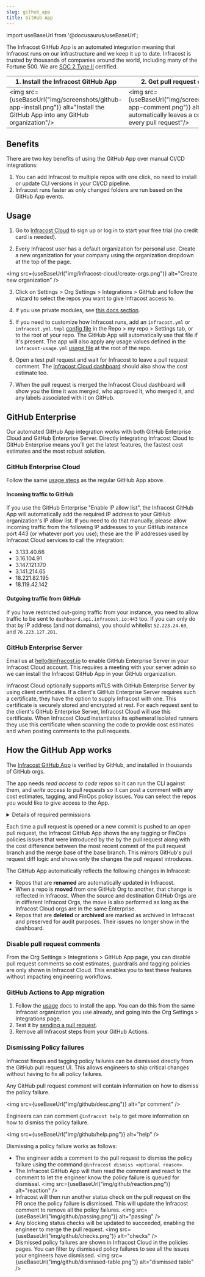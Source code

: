 ```yaml
---
slug: github_app
title: GitHub App
---
```


import useBaseUrl from '@docusaurus/useBaseUrl';

The Infracost GitHub App is an automated integration meaning that Infracost runs on our infrastructure and we keep it up to date. Infracost is trusted by thousands of companies around the world, including many of the Fortune 500. We are <a href="https://www.infracost.io/security/" target="_self" rel="">SOC 2 Type II</a> certified.

| 1. Install the Infracost GitHub App | 2. Get pull request comments |
|--------------|-----------|
<img src={useBaseUrl("img/screenshots/github-app-install.png")} alt="Install the GitHub App into any GitHub organization"/> | <img src={useBaseUrl("img/screenshots/github-app-comment.png")} alt="Infracost automatically leaves a comment on every pull request"/>

## Benefits

There are two key benefits of using the GitHub App over manual CI/CD integrations:
1. You can add Infracost to multiple repos with one click, no need to install or update CLI versions in your CI/CD pipeline.
2. Infracost runs faster as only changed folders are run based on the GitHub App events.

## Usage

1. Go to [Infracost Cloud](https://dashboard.infracost.io) to sign up or log in to start your free trial (no credit card is needed).

2. Every Infracost user has a default organization for personal use. Create a new organization for your company using the organization dropdown at the top of the page.

  <img src={useBaseUrl("img/infracost-cloud/create-orgs.png")} alt="Create new organization" />

3. Click on Settings > Org Settings > Integrations > GitHub and follow the wizard to select the repos you want to give Infracost access to.

4. If you use private modules, see [this docs section](/docs/features/terraform_modules/#source-control-integrations).

5. If you need to customize how Infracost runs, add an `infracost.yml` or `infracost.yml.tmpl` [config file](/docs/features/config_file/) in the Repo > my repo > Settings tab, or to the root of your repo. The GitHub App will automatically use that file if it's present. The app will also apply any usage values defined in the `infracost-usage.yml` [usage file](/docs/features/usage_based_resources/) at the root of the repo.

6. Open a test pull request and wait for Infracost to leave a pull request comment. The [Infracost Cloud dashboard](https://dashboard.infracost.io) should also show the cost estimate too.

7. When the pull request is merged the Infracost Cloud dashboard will show you the time it was merged, who approved it, who merged it, and any labels associated with it on GitHub.

## GitHub Enterprise

Our automated GitHub App integration works with both GitHub Enterprise Cloud and GitHub Enterprise Server. Directly integrating Infracost Cloud to GitHub Enterprise means you'll get the latest features, the fastest cost estimates and the most robust solution.

### GitHub Enterprise Cloud

Follow the same [usage steps](#usage) as the regular GitHub App above.

#### Incoming traffic to GitHub
If you use the GitHub Enterprise "Enable IP allow list", the Infracost GitHub App will automatically add the required IP address to your GitHub organization's IP allow list. If you need to do that manually, please allow incoming traffic from the following IP addresses to your GitHub instance port 443 (or whatever port you use); these are the IP addresses used by Infracost Cloud services to call the integration:
- 3.133.40.66
- 3.16.104.91
- 3.147.121.170
- 3.141.214.65
- 18.221.82.195
- 18.119.42.142

#### Outgoing traffic from GitHub
If you have restricted out-going traffic from your instance, you need to allow traffic to be sent to `dashboard.api.infracost.io:443` too. If you can only do that by IP address (and not domains), you should whitelist `52.223.24.69`, and `76.223.127.201`.

### GitHub Enterprise Server

Email us at [hello@infracost.io](mailto:hello@infracost.io) to enable GitHub Enterprise Server in your Infracost Cloud account. This requires a meeting with your server admin so we can install the Infracost GitHub App in your GitHub organization.

Infracost Cloud optionally supports mTLS with GitHub Enterprise Server by using client certificates. If a client's GitHub Enterprise Server requires such a certificate, they have the option to supply Infracost with one. This certificate is securely stored and encrypted at rest. For each request sent to the client's GitHub Enterprise Server, Infracost Cloud will use this certificate. When Infracost Cloud instantiates its ephemeral isolated runners they use this certificate when scanning the code to provide cost estimates and when posting comments to the pull requests.

## How the GitHub App works

The [Infracost GitHub App](https://github.com/marketplace/infracost) is verified by GitHub, and installed in thousands of GitHub orgs.

The app needs *read access to code repos* so it can run the CLI against them, and *write access to pull requests* so it can post a comment with any cost estimates, tagging, and FinOps policy issues. You can select the repos you would like to give access to the App.

<details>
  <summary>Details of required permissions</summary>

The Infracost GitHub App requires the following permissions.

- **Read-only** access is needed for the following so Infracost gets notified of repo or pull request changes and can process the code:
  - Metadata (Search repositories, list collaborators, and access repository metadata)
  - Contents (Repository contents, commits, branches, downloads, releases, and merges)
  - Actions (Workflows, workflow runs and artifacts)
  - Deployments (Deployments and deployment statuses)
  - Issues (Issues and related comments, assignees, labels, and milestones)
  - Administration (Repository creation, deletion, settings, teams, and collaborators)
  - Members (Organization members and teams)
- **Read and write** access is needed for the following so Infracost can post pull request comments and update statuses in GitHub:
  - Pull requests (Pull requests and related comments, assignees, labels, milestones, and merges)
  - Checks (checks on code)
  - Commit statuses
  - Webhooks (Manage the post-receive hooks for a repository)

</details>

Each time a pull request is opened or a new commit is pushed to an open pull request, the Infracost GitHub App shows the any tagging or FinOps policies issues that were introduced by the by the pull request along with the cost difference between the most recent commit of the pull request branch and the merge base of the base branch. This mirrors GitHub's pull request diff logic and shows only the changes the pull request introduces.

The GitHub App automatically reflects the following changes in Infracost:
- Repos that are **renamed** are automatically updated in Infracost.
- When a repo is **moved** from one GitHub Org to another, that change is reflected in Infracost. When the source and destination GitHub Orgs are in different Infracost Orgs, the move is also performed as long as the Infracost Cloud orgs are in the same Enterprise.
- Repos that are **deleted** or **archived** are marked as archived in Infracost and preserved for audit purposes. Their issues no longer show in the dashboard.

### Disable pull request comments

From the Org Settings > Integrations > GitHub App page, you can disable pull request comments so cost estimates, guardrails and tagging policies are only shown in Infracost Cloud. This enables you to test these features without impacting engineering workflows.

### GitHub Actions to App migration

1. Follow the [usage](#usage) docs to install the app. You can do this from the same Infracost organization you use already, and going into the Org Settings > Integrations page.
2. Test it by [sending a pull request](/docs/infracost_cloud/get_started/#4-send-a-pull-request).
3. Remove all Infracost steps from your GitHub Actions.

### Dismissing Policy failures

Infracost finops and tagging policy failures can be dismissed directly from the GitHub pull request UI. This allows engineers to ship critical changes without having to fix all policy failures.

Any GitHub pull request comment will contain information on how to dismiss the policy failure. 

<img src={useBaseUrl("img/github/desc.png")} alt="pr comment" />

Engineers can can comment `@infracost help` to get more information on how to dismiss the policy failure.

<img src={useBaseUrl("img/github/help.png")} alt="help" />

Dismissing a policy failure works as follows:
- The engineer adds a comment to the pull request to dismiss the policy failure using the command `@infracost dismiss <optional reason>`.
- The Infracost GitHub App will then read the comment and react to the comment to let the engineer know the policy failure is queued for dismissal.
  <img src={useBaseUrl("img/github/reaction.png")} alt="reaction" />
- Infracost will then run another status check on the pull request on the PR once the policy failure is dismissed. This will update the Infracost comment to remove all the policy failures.
  <img src={useBaseUrl("img/github/passing.png")} alt="passing" />
- Any blocking status checks will be updated to succeeded, enabling the engineer to merge the pull request.
  <img src={useBaseUrl("img/github/checks.png")} alt="checks" />
- Dismissed policy failures are shown in Infracost Cloud in the policies pages. You can filter by dismissed policy failures to see all the issues your engineers have dismissed.
  <img src={useBaseUrl("img/github/dismissed-table.png")} alt="dismissed table" />  
